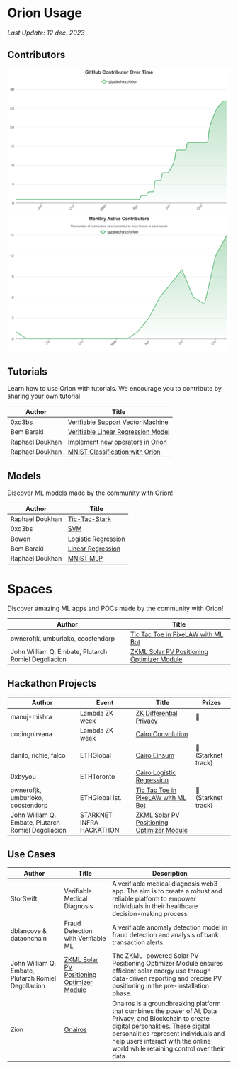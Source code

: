 # Orion Usage

*Last Update: 12 dec. 2023*

## Contributors

![alt text](docs/images/contributor.png)
![alt text](docs/images/active-contributor.png)

## Tutorials

Learn how to use Orion with tutorials. We encourage you to contribute by sharing your own tutorial.

| Author          | Title                                                                                                                          |
| --------------- | ------------------------------------------------------------------------------------------------------------------------------ |
| 0xd3bs          | [Verifiable Support Vector Machine](https://orion.gizatech.xyz/academy/tutorials/verifiable-support-vector-machine)            |
| Bem Baraki      | [Verifiable Linear Regression Model](https://orion.gizatech.xyz/academy/tutorials/verifiable-linear-regression-model-in-orion) |
| Raphael Doukhan | [Implement new operators in Orion](https://orion.gizatech.xyz/academy/tutorials/implement-new-operators-in-orion)              |
| Raphael Doukhan | [MNIST Classification with Orion](https://orion.gizatech.xyz/academy/tutorials/mnist-classification-with-orion)                |

## Models

Discover ML models made by the community with Orion!

| Author          | Title                                                                                                                 |
| --------------- | --------------------------------------------------------------------------------------------------------------------- |
| Raphael Doukhan | [Tic-Tac-Stark](https://github.com/gizatechxyz/Tic-Tac-Stark)                                                         |
| 0xd3bs          | [SVM](https://github.com/gizatechxyz/orion_tutorials/blob/main/verifiable_support_vector_machine/notebooks/svm.ipynb) |
| Bowen           | [Logistic Regression](https://github.com/bowenyou/cairo-logistic-regression)                                          |
| Bem Baraki      | [Linear Regression](https://github.com/BemTG/Verifiable-Linear-Regression-)                                           |
| Raphael Doukhan | [MNIST MLP](https://github.com/gizatechxyz/orion_tutorials/blob/main/mnist_nn/QAT_MNIST_MLP.ipynb)                    |

# Spaces 

Discover amazing ML apps and POCs made by the community with Orion!

| Author                            | Title                                                                                       |
| --------------------------------- | ------------------------------------------------------------------------------------------- |
| ownerofjk, umburloko, coostendorp | [Tic Tac Toe in PixeLAW with ML Bot](https://github.com/OwnerOfJK/TicTacToeAgent/tree/main) |
| John William Q. Embate, Plutarch Romiel Degollacion| [ZKML Solar PV Positioning Optimizer Module](https://taikai.network/starkware/hackathons/starknet-infra-hackathon/projects/clpnv5gav00d6x401lol9jaf8/idea) |

## Hackathon Projects

| Author                            | Event          | Title                                                                                       | Prizes             |
| --------------------------------- | -------------- | ------------------------------------------------------------------------------------------- | ------------------ |
| manuj-mishra                      | Lambda ZK week | [ZK Differential Privacy](https://github.com/manuj-mishra/zkdiffpriv)                       | 🏅                  |
| codingnirvana                     | Lambda ZK week | [Cairo Convolution ](https://github.com/gizatechxyz/orion/pull/160)                         |                    |
| danilo, richie, falco             | ETHGlobal      | [Cairo Einsum](https://x.com/danilowhk2/status/1683138159985545216?s=20)                    | 🥇 (Starknet track) |
| 0xbyyou                           | ETHToronto     | [Cairo Logistic Regression](https://x.com/gizatechxyz/status/1695016787698417770?s=20)      |                    |
| ownerofjk, umburloko, coostendorp | ETHGlobal Ist. | [Tic Tac Toe in PixeLAW with ML Bot](https://github.com/OwnerOfJK/TicTacToeAgent/tree/main) | 🥇 (Starknet track) |
| John William Q. Embate, Plutarch Romiel Degollacion| STARKNET INFRA HACKATHON | [ZKML Solar PV Positioning Optimizer Module](https://taikai.network/starkware/hackathons/starknet-infra-hackathon/projects/clpnv5gav00d6x401lol9jaf8/idea) | |

## Use Cases 

| Author                  | Title                              | Description                                                                                                                                                     |
| ----------------------- | ---------------------------------- | --------------------------------------------------------------------------------------------------------------------------------------------------------------- |
| StorSwift               | Verifiable Medical Diagnosis       | A verifiable medical diagnosis web3 app. The aim is to create a robust and reliable platform to empower individuals in their healthcare decision-making process |
| dblancove & dataonchain | Fraud Detection with Verifiable ML | A verifiable anomaly detection model in fraud detection and analysis of bank transaction alerts.                                                                |
| John William Q. Embate, Plutarch Romiel Degollacion|[ZKML Solar PV Positioning Optimizer Module](https://taikai.network/starkware/hackathons/starknet-infra-hackathon/projects/clpnv5gav00d6x401lol9jaf8/idea) | The ZKML-powered Solar PV Positioning Optimizer Module ensures efficient solar energy use through data-driven reporting and precise PV positioning in the pre-installation phase. |
| Zion | [Onairos](https://onairos.uk/) | Onairos is a groundbreaking platform that combines the power of AI, Data Privacy, and Blockchain to create digital personalities. These digital personalities represent individuals and help users interact with the online world while retaining control over their data |
